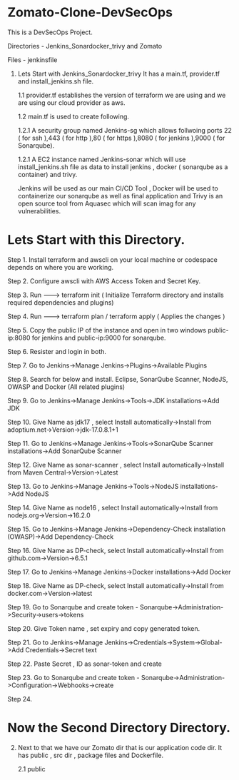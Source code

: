 # Zomato-Clone-DevSecOps

This is a DevSecOps Project.

Directories - Jenkins_Sonardocker_trivy and Zomato

Files - jenkinsfile

1. Lets Start with Jenkins_Sonardocker_trivy 
   It has a main.tf, provider.tf and install_jenkins.sh file.
   
   1.1 provider.tf establishes the version of terraform we are using and we are using our cloud provider as aws.

   1.2 main.tf is used to create following.

      1.2.1 A security group named Jenkins-sg which allows follwoing ports 22 ( for ssh ),443 ( for http ),80 ( for https ),8080 ( for jenkins ),9000 ( for Sonarqube).

      1.2.1 A EC2 instance named Jenkins-sonar which will use install_jenkins.sh file as data to install jenkins , docker ( sonarqube as a container) and trivy.

      Jenkins will be used as our main CI/CD Tool , Docker will be used to containerize our sonarqube as well as final application and Trivy is an open source tool from Aquasec which will scan imag for any vulnerabilities.


# Lets Start with this Directory.

Step 1. Install terraform and awscli on your local machine or codespace depends on where you are working.

Step 2. Configure awscli with AWS Access Token and Secret Key.

Step 3. Run ---> terraform init    ( Initialize Terraform directory and installs required dependencies and plugins) 

Step 4. Run ---> terraform plan / terraform apply ( Applies the changes )

Step 5. Copy the public IP of the instance and open in two windows public-ip:8080 for jenkins and public-ip:9000 for sonarqube.

Step 6. Resister and login in both.

Step 7. Go to Jenkins->Manage Jenkins->Plugins->Available Plugins

Step 8. Search for below and install.
         Eclipse,
         SonarQube Scanner,
         NodeJS,
         OWASP and
         Docker (All related plugins)

Step 9. Go to Jenkins->Manage Jenkins->Tools->JDK installations->Add JDK

Step 10. Give Name as jdk17 , select Install automatically->Install from adoptium.net->Version->jdk-17.0.8.1+1

Step 11. Go to Jenkins->Manage Jenkins->Tools->SonarQube Scanner installations->Add SonarQube Scanner 

Step 12. Give Name as sonar-scanner , select Install automatically->Install from Maven Central->Version->Latest

Step 13. Go to Jenkins->Manage Jenkins->Tools->NodeJS installations->Add NodeJS 

Step 14. Give Name as node16 , select Install automatically->Install from nodejs.org->Version->16.2.0

Step 15. Go to Jenkins->Manage Jenkins->Dependency-Check installation (OWASP)->Add Dependency-Check

Step 16. Give Name as DP-check, select Install automatically->Install from github.com->Version->6.5.1

Step 17. Go to Jenkins->Manage Jenkins->Docker installations->Add Docker

Step 18. Give Name as DP-check, select Install automatically->Install from docker.com->Version->latest


Step 19. Go to Sonarqube and create token - Sonarqube->Administration->Security->users->tokens

Step 20. Give Token name , set expiry and copy generated token.

Step 21. Go to Jenkins->Manage Jenkins->Credentials->System->Global->Add Credentials->Secret text

Step 22. Paste Secret , ID as sonar-token and create

Step 23. Go to Sonarqube and create token - Sonarqube->Administration->Configuration->Webhooks->create

Step 24. 





        









# Now the Second Directory Directory.

2. Next to that we have our Zomato dir that is our application code dir.
   It has public , src dir , package files and Dockerfile.

   2.1 public 
   

